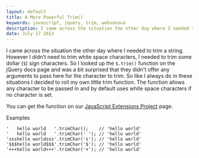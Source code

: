 ```yaml
---
layout: default
title: A More Powerful Trim()
keywords: javascript, jquery, trim, websanova
description: I came across the situation the other day where I needed to trim a string. However I didn’t need to trim white space characters, I needed to trim some dollar ($) sign characters.
date: July 17 2013
---
```


I came across the situation the other day where I needed to trim a string. However I didn’t need to trim white space characters, I needed to trim some dollar (`$`) sign characters. So I looked up the `$.trim()` function on the jQuery docs page and was a bit surprised that they didn’t offer any arguments to pass here for the character to trim. So like I always do in these situations I decided to roll my own little trim function. The function allows any character to be passed in and by default uses white space characters if no character is set.

You can get the function on our [JavaScript Extensions Project](https://github.com/websanova/wExtensions) page.

Examples

~~~
'   hello world   '.trimChar();    // 'hello world'
'   hello world   '.trimChar(' '); // 'hello world'
'ssshello worldsss'.trimChar('s'); // 'hello world'
'$$$hello world$$$'.trimChar('$'); // 'hello world'
'+++hello world+++'.trimChar('+'); // 'hello world'
~~~